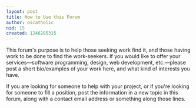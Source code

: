 ```yaml
---
layout: post
title: How to Use this Forum
author: oscatholic
nid: 15
created: 1246285315
---
```

This forum's purpose is to help those seeking work find it, and those having work to be done to find the work-seekers. If you would like to offer your services—software programming, design, web development, etc.—please post a short bio/examples of your work here, and what kind of interests you have.

If you are looking for someone to help with your project, or if you're looking for someone to fill a position, post the information in a new topic in this forum, along with a contact email address or something along those lines.
